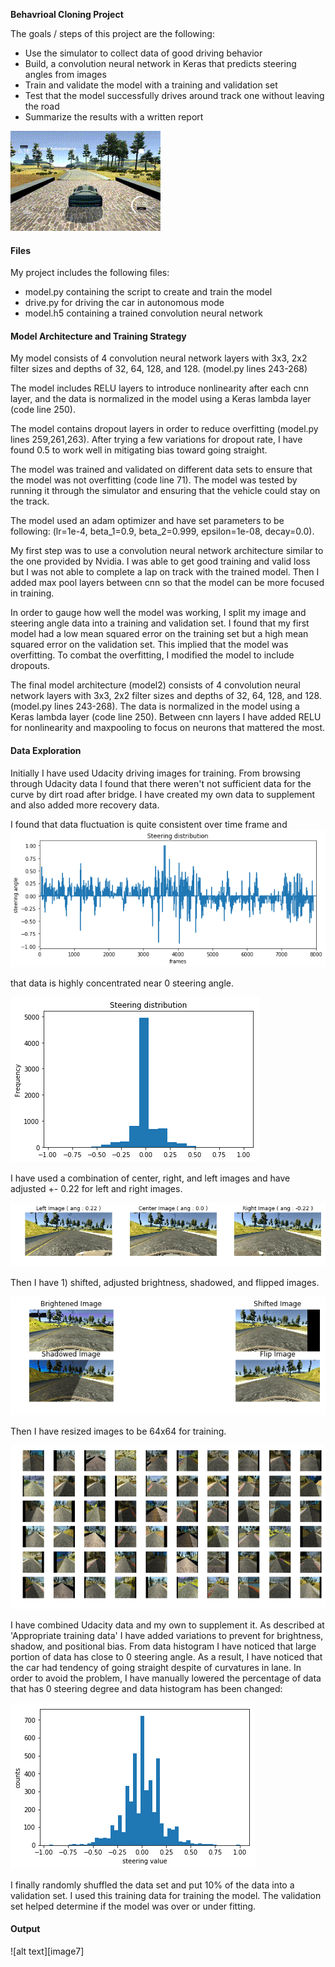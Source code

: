 **Behavrioal Cloning Project**

The goals / steps of this project are the following:
* Use the simulator to collect data of good driving behavior
* Build, a convolution neural network in Keras that predicts steering angles from images
* Train and validate the model with a training and validation set
* Test that the model successfully drives around track one without leaving the road
* Summarize the results with a written report

[image1]: ./img/steering_dist.png "Steering distribution"
[image2]: ./img/steering_hist.png "Steering Histogram"
[image3]: ./img/img.png "Image1"
[image4]: ./img/img_adj.png "Image2"
[image5]: ./img/image_adj.png "Image3"
[image6]: ./img/steering_adj.png "Steering New Histogram"
![image7](./img/originnet.gif)

#### Files
My project includes the following files:
* model.py containing the script to create and train the model
* drive.py for driving the car in autonomous mode
* model.h5 containing a trained convolution neural network 

#### Model Architecture and Training Strategy

My model consists of 4 convolution neural network layers with 3x3, 2x2 filter sizes and depths of 32, 64, 128, and 128. (model.py lines 243-268) 

The model includes RELU layers to introduce nonlinearity after each cnn layer, and the data is normalized in the model using a Keras lambda layer (code line 250). 

The model contains dropout layers in order to reduce overfitting (model.py lines 259,261,263). After trying a few variations for dropout rate, I have found 0.5 to work well in mitigating bias toward going straight. 

The model was trained and validated on different data sets to ensure that the model was not overfitting (code line 71). The model was tested by running it through the simulator and ensuring that the vehicle could stay on the track.

The model used an adam optimizer and have set parameters to be following: (lr=1e-4, beta_1=0.9, beta_2=0.999, epsilon=1e-08, decay=0.0). 

My first step was to use a convolution neural network architecture similar to the one provided by Nvidia. I was able to get good training and valid loss but I was not able to complete a lap on track with the trained model. Then I added max pool layers between cnn so that the model can be more focused in training. 

In order to gauge how well the model was working, I split my image and steering angle data into a training and validation set. I found that my first model had a low mean squared error on the training set but a high mean squared error on the validation set. This implied that the model was overfitting. To combat the overfitting, I modified the model to include dropouts. 

The final model architecture (model2) consists of 4 convolution neural network layers with 3x3, 2x2 filter sizes and depths of 32, 64, 128, and 128. (model.py lines 243-268). The data is normalized in the model using a Keras lambda layer (code line 250). Between cnn layers I have added RELU for nonlinearity and maxpooling to focus on neurons that mattered the most. 


#### Data Exploration

Initially I have used Udacity driving images for training. From browsing through Udacity data I found that there weren't not sufficient data for  the curve by dirt road after bridge. I have created my own data to supplement and also added more recovery data. 

I found that data fluctuation is quite consistent over time frame and 
![alt text][image1]

that  data is highly concentrated near 0 steering angle. 

![alt text][image2]

I have used a combination of center, right, and left images and have adjusted +- 0.22 for left and right images. 

![alt text][image3]

Then I have 1) shifted, adjusted brightness, shadowed, and flipped images. 

![alt text][image4]

Then I have resized images to be 64x64 for training.

![alt text][image5]


I have combined Udacity data and my own to supplement it. As described at 'Appropriate training data' I have added variations to prevent for brightness, shadow, and positional bias. From data histogram I have noticed that large portion of data has close to 0 steering angle. As a result, I have noticed that the car had tendency of going straight despite of curvatures in lane. In order to avoid the problem, I have manually lowered the percentage of data that has 0 steering degree and data histogram has been changed: 

![alt text][image6]

I finally randomly shuffled the data set and put 10% of the data into a validation set. I used this training data for training the model. The validation set helped determine if the model was over or under fitting. 

#### Output
![alt text][image7]

